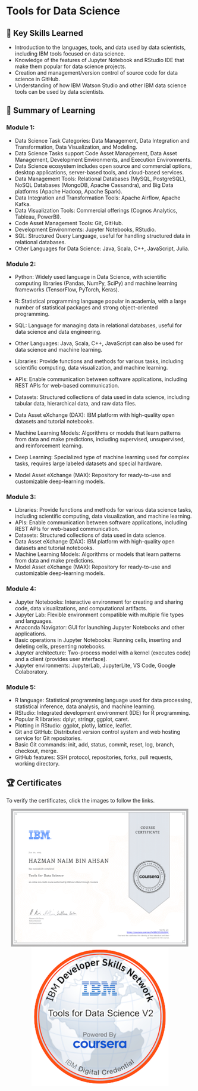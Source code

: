 # Tools for Data Science
## 🔑 Key Skills Learned
- Introduction to the languages, tools, and data used by data scientists, including IBM tools focused on data science.
- Knowledge of the features of Jupyter Notebook and RStudio IDE that make them popular for data science projects.
- Creation and management/version control of source code for data science in GitHub.
- Understanding of how IBM Watson Studio and other IBM data science tools can be used by data scientists.
## 📑 Summary of Learning
### Module 1:
- Data Science Task Categories: Data Management, Data Integration and Transformation, Data Visualization, and Modeling.
- Data Science Tasks support Code Asset Management, Data Asset Management, Development Environments, and Execution Environments.
- Data Science ecosystem includes open source and commercial options, desktop applications, server-based tools, and cloud-based services.
- Data Management Tools: Relational Databases (MySQL, PostgreSQL), NoSQL Databases (MongoDB, Apache Cassandra), and Big Data platforms (Apache Hadoop, Apache Spark).
- Data Integration and Transformation Tools: Apache Airflow, Apache Kafka.
- Data Visualization Tools: Commercial offerings (Cognos Analytics, Tableau, PowerBI).
- Code Asset Management Tools: Git, GitHub.
- Development Environments: Jupyter Notebooks, RStudio.
- SQL: Structured Query Language, useful for handling structured data in relational databases.
- Other Languages for Data Science: Java, Scala, C++, JavaScript, Julia.

### Module 2:
- Python: Widely used language in Data Science, with scientific computing libraries (Pandas, NumPy, SciPy) and machine learning frameworks (TensorFlow, PyTorch, Keras).
- R: Statistical programming language popular in academia, with a large number of statistical packages and strong object-oriented programming.
- SQL: Language for managing data in relational databases, useful for data science and data engineering.
- Other Languages: Java, Scala, C++, JavaScript can also be used for data science and machine learning.
  
- Libraries: Provide functions and methods for various tasks, including scientific computing, data visualization, and machine learning.
- APIs: Enable communication between software applications, including REST APIs for web-based communication.
- Datasets: Structured collections of data used in data science, including tabular data, hierarchical data, and raw data files.
- Data Asset eXchange (DAX): IBM platform with high-quality open datasets and tutorial notebooks.
- Machine Learning Models: Algorithms or models that learn patterns from data and make predictions, including supervised, unsupervised, and reinforcement learning.
- Deep Learning: Specialized type of machine learning used for complex tasks, requires large labeled datasets and special hardware.
- Model Asset eXchange (MAX): Repository for ready-to-use and customizable deep-learning models.

### Module 3:
- Libraries: Provide functions and methods for various data science tasks, including scientific computing, data visualization, and machine learning.
- APIs: Enable communication between software applications, including REST APIs for web-based communication.
- Datasets: Structured collections of data used in data science.
- Data Asset eXchange (DAX): IBM platform with high-quality open datasets and tutorial notebooks.
- Machine Learning Models: Algorithms or models that learn patterns from data and make predictions.
- Model Asset eXchange (MAX): Repository for ready-to-use and customizable deep-learning models.

### Module 4:
- Jupyter Notebooks: Interactive environment for creating and sharing code, data visualizations, and computational artifacts.
- Jupyter Lab: Flexible environment compatible with multiple file types and languages.
- Anaconda Navigator: GUI for launching Jupyter Notebooks and other applications.
- Basic operations in Jupyter Notebooks: Running cells, inserting and deleting cells, presenting notebooks.
- Jupyter architecture: Two-process model with a kernel (executes code) and a client (provides user interface).
- Jupyter environments: JupyterLab, JupyterLite, VS Code, Google Colaboratory.

### Module 5:
- R language: Statistical programming language used for data processing, statistical inference, data analysis, and machine learning.
- RStudio: Integrated development environment (IDE) for R programming.
- Popular R libraries: dplyr, stringr, ggplot, caret.
- Plotting in RStudio: ggplot, plotly, lattice, leaflet.
- Git and GitHub: Distributed version control system and web hosting service for Git repositories.
- Basic Git commands: init, add, status, commit, reset, log, branch, checkout, merge.
- GitHub features: SSH protocol, repositories, forks, pull requests, working directory.

## 🏆 Certificates 
To verify the certificates, click the images to follow the links.

<p align="middle">
  <a href="https://coursera.org/share/24e3390e7e6057ee4c5c3785893da5e2"><img src="https://github.com/HazmanNaim/IBM-Data-Science-Professional-Certificate/blob/main/02.Tools%20For%20Data%20Science/Asset/Coursera2-1.png?raw=true" height="370"></a>
  <a href="https://www.credly.com/badges/bbd8b939-67ca-456e-9cac-298523e521c2"><img src="https://github.com/HazmanNaim/IBM-Data-Science-Professional-Certificate/blob/main/02.Tools%20For%20Data%20Science/Asset/tools-for-data-science-v2.png?raw=true" height="370"></a>
</p>
